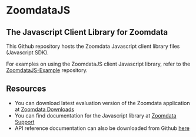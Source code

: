 ZoomdataJS
==========
The Javascript Client Library for Zoomdata
----------

This Github repository hosts the Zoomdata Javascript client library files (Javascript SDK). 

For examples on using the ZoomdataJS client Javascript library, refer to the [ZoomdataJS-Example](https://github.com/Zoomdata/ZoomdataJS-example) repository.


**Resources**
----
- You can download latest evaluation version of the Zoomdata application at [Zoomdata Downloads](http://www.zoomdata.com/download)
- You can find documentation for the Javascript library at [Zoomdata Support](http://support.zoomdata.com)
- API reference documentation can also be downloaded from Github [here](https://github.com/Zoomdata/ZoomdataJS-docs)

